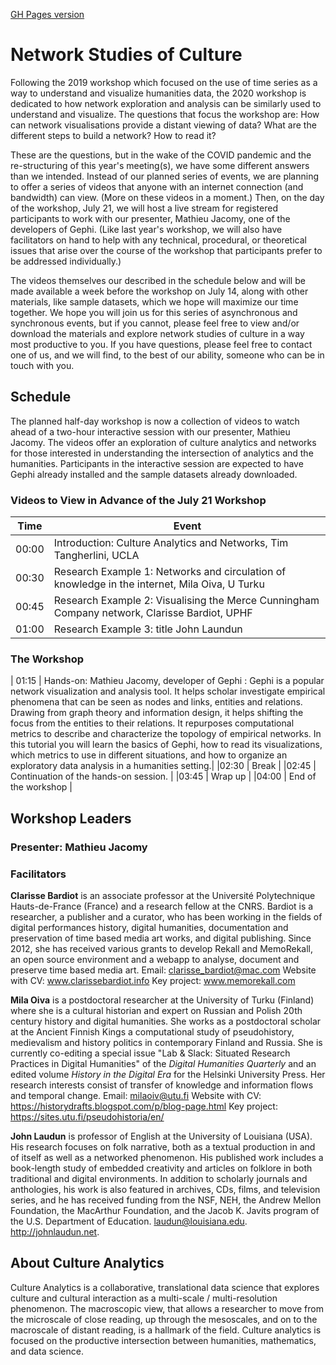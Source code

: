 
[GH Pages version]( https://cultureanalytics.github.io/DH2020/)

# Network Studies of Culture

Following the 2019 workshop which focused on the use of time series as a way to understand and visualize humanities data, the 2020 workshop is dedicated to how network exploration and analysis can be similarly used to understand and visualize. The questions that focus the workshop are: How can network visualisations provide a distant viewing of data? What are the different steps to build a network? How to read it?

These are the questions, but in the wake of the COVID pandemic and the re-structuring of this year's meeting(s), we have some different answers than we intended. Instead of our planned series of events, we are planning to offer a series of videos that anyone with an internet connection (and bandwidth) can view. (More on these videos in a moment.) Then, on the day of the workshop, July 21, we will host a live stream for registered participants to work with our presenter, Mathieu Jacomy, one of the developers of Gephi. (Like last year's workshop, we will also have facilitators on hand to help with any technical, procedural, or theoretical issues that arise over the course of the workshop that participants prefer to be addressed individually.)

The videos themselves our described in the schedule below and will be made available a week before the workshop on July 14, along with other materials, like sample datasets, which we hope will maximize our time together. We hope you will join us for this series of asynchronous and synchronous events, but if you cannot, please feel free to view and/or download the materials and explore network studies of culture in a way most productive to you. If you have questions, please feel free to contact one of us, and we will find, to the best of our ability, someone who can be in touch with you. 


## Schedule

The planned half-day workshop is now a collection of videos to watch ahead of a two-hour interactive session with our presenter, Mathieu Jacomy. The videos offer an exploration of culture analytics and networks for those interested in understanding the intersection of analytics and the humanities. Participants in the interactive session are expected to have Gephi already installed and the sample datasets already downloaded.

### Videos to View in Advance of the July 21 Workshop


| Time    | Event |
| ------- |-------|
| 00:00 | 	Introduction: Culture Analytics and Networks, Tim Tangherlini, UCLA|
| 00:30 | 	Research Example 1: Networks and circulation of knowledge in the internet, Mila Oiva, U Turku|
| 00:45 | 	Research Example 2: Visualising the Merce Cunningham Company network, Clarisse Bardiot, UPHF|
| 01:00 | 	Research Example 3: title John Laundun|

### The Workshop

| 01:15 | 	Hands-on: Mathieu Jacomy, developer of Gephi : Gephi is a popular network visualization and analysis tool. It helps scholar investigate empirical phenomena that can be seen as nodes and links, entities and relations. Drawing from graph theory and information design, it helps shifting the focus from the entities to their relations. It repurposes computational metrics to describe and characterize the topology of empirical networks. In this tutorial you will learn the basics of Gephi, how to read its visualizations, which metrics to use in different situations, and how to organize an exploratory data analysis in a humanities setting.|
|02:30 | Break                                  |
|02:45 | Continuation of the hands-on session.  |
|03:45 | Wrap up                                |
|04:00 | End of the workshop                    |


## Workshop Leaders

### Presenter: Mathieu Jacomy


### Facilitators

**Clarisse Bardiot** is an associate professor at the Université Polytechnique Hauts-de-France (France) and a research fellow at the CNRS. Bardiot is a researcher, a publisher and a curator, who has been working in the fields of digital performances history, digital humanities, documentation and preservation of time based media art works, and digital publishing. Since 2012, she has received various grants to develop Rekall and MemoRekall, an open source environment and a webapp to analyse, document and preserve time based media art.
Email: 	clarisse_bardiot@mac.com
Website with CV: www.clarissebardiot.info
Key project: www.memorekall.com

**Mila Oiva** is a postdoctoral researcher at the University of Turku (Finland) where she is a cultural historian and expert on Russian and Polish 20th century history and digital humanities. She works as a postdoctoral scholar at the Ancient Finnish Kings a computational study of pseudohistory, medievalism and history politics in contemporary Finland and Russia. She is currently co-editing a special issue "Lab & Slack: Situated Research Practices in Digital Humanities" of the _Digital Humanities Quarterly_ and an edited volume _History in the Digital Era_ for the Helsinki University Press. Her research interests consist of transfer of knowledge and information flows and temporal change.
Email: 	milaoiv@utu.fi
Website with CV: https://historydrafts.blogspot.com/p/blog-page.html
Key project: https://sites.utu.fi/pseudohistoria/en/

**John Laudun** is professor of English at the University of Louisiana (USA). His research focuses on folk narrative, both as a textual production in and of itself as well as a networked phenomenon. His published work includes a book-length study of embedded creativity and articles on folklore in both traditional and digital environments. In addition to scholarly journals and anthologies, his work is also featured in archives, CDs, films, and television series, and he has received funding from the NSF, NEH, the Andrew Mellon Foundation, the MacArthur Foundation, and the Jacob K. Javits program of the U.S. Department of Education. laudun@louisiana.edu. http://johnlaudun.net.


## About Culture Analytics

Culture Analytics is a collaborative, translational data science that explores culture and cultural interaction as a multi-scale / multi-resolution phenomenon. The macroscopic view, that allows a researcher to move from the microscale of close reading, up through the mesoscales, and on to the macroscale of distant reading, is a hallmark of the field. Culture analytics is focused on the productive intersection between humanities, mathematics, and data science.
